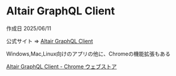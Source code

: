 # Altair GraphQL Client

作成日 2025/06/11

公式サイト => [Altair GraphQL Client](https://altairgraphql.dev/)

Windows,Mac,Linux向けのアプリの他に、Chromeの機能拡張もある

[Altair GraphQL Client - Chrome ウェブストア](https://chromewebstore.google.com/detail/altair-graphql-client/flnheeellpciglgpaodhkhmapeljopja?hl=ja)
